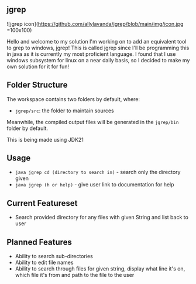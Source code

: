 ## jgrep
![jgrep icon](https://github.com/allylavanda/jgrep/blob/main/img/icon.jpg =100x100)

Hello and welcome to my solution I'm working on to add an equivalent tool to grep to windows, jgrep! This is called jgrep since I'll be programming this in java as it is currently my most proficient language. I found that I use windows subsystem for linux on a near daily basis, so I decided to make my own solution for it for fun!

## Folder Structure

The workspace contains two folders by default, where:

- `jgrep/src`: the folder to maintain sources

Meanwhile, the compiled output files will be generated in the `jgrep/bin` folder by default.

This is being made using JDK21
## Usage
- `java jgrep cd (directory to search in)` - search only the directory given
- `java jgrep (h or help)` - give user link to documentation for help

## Current Featureset
- Search provided directory for any files with given String and list back to user

## Planned Features
- Ability to search sub-directories
- Ability to edit file names
- Ability to search through files for given string, display what line it's on, which file it's from and path to the file to the user
